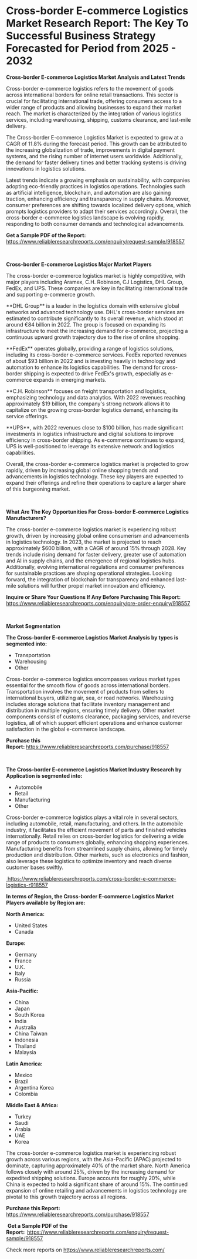 <p><h1>Cross-border E-commerce Logistics Market Research Report: The Key To Successful Business Strategy Forecasted for Period from 2025 - 2032</h1></p><p><strong>Cross-border E-commerce Logistics Market Analysis and Latest Trends</strong></p>
<p><p>Cross-border e-commerce logistics refers to the movement of goods across international borders for online retail transactions. This sector is crucial for facilitating international trade, offering consumers access to a wider range of products and allowing businesses to expand their market reach. The market is characterized by the integration of various logistics services, including warehousing, shipping, customs clearance, and last-mile delivery.</p><p>The Cross-border E-commerce Logistics Market is expected to grow at a CAGR of 11.8% during the forecast period. This growth can be attributed to the increasing globalization of trade, improvements in digital payment systems, and the rising number of internet users worldwide. Additionally, the demand for faster delivery times and better tracking systems is driving innovations in logistics solutions. </p><p>Latest trends indicate a growing emphasis on sustainability, with companies adopting eco-friendly practices in logistics operations. Technologies such as artificial intelligence, blockchain, and automation are also gaining traction, enhancing efficiency and transparency in supply chains. Moreover, consumer preferences are shifting towards localized delivery options, which prompts logistics providers to adapt their services accordingly. Overall, the cross-border e-commerce logistics landscape is evolving rapidly, responding to both consumer demands and technological advancements.</p></p>
<p><strong>Get a Sample PDF of the Report:&nbsp;</strong> <a href="https://www.reliableresearchreports.com/enquiry/request-sample/918557?utm_campaign=37&utm_medium=2&utm_source=Github&utm_content=ia&utm_term=11032025&utm_id=cross-border-e-commerce-logistics">https://www.reliableresearchreports.com/enquiry/request-sample/918557</a></p>
<p>&nbsp;</p>
<p><strong>Cross-border E-commerce Logistics Major Market Players</strong></p>
<p><p>The cross-border e-commerce logistics market is highly competitive, with major players including Aramex, C.H. Robinson, CJ Logistics, DHL Group, FedEx, and UPS. These companies are key in facilitating international trade and supporting e-commerce growth.</p><p>**DHL Group** is a leader in the logistics domain with extensive global networks and advanced technology use. DHL's cross-border services are estimated to contribute significantly to its overall revenue, which stood at around €84 billion in 2022. The group is focused on expanding its infrastructure to meet the increasing demand for e-commerce, projecting a continuous upward growth trajectory due to the rise of online shopping.</p><p>**FedEx** operates globally, providing a range of logistics solutions, including its cross-border e-commerce services. FedEx reported revenues of about $93 billion in 2022 and is investing heavily in technology and automation to enhance its logistics capabilities. The demand for cross-border shipping is expected to drive FedEx's growth, especially as e-commerce expands in emerging markets.</p><p>**C.H. Robinson** focuses on freight transportation and logistics, emphasizing technology and data analytics. With 2022 revenues reaching approximately $19 billion, the company's strong network allows it to capitalize on the growing cross-border logistics demand, enhancing its service offerings.</p><p>**UPS**, with 2022 revenues close to $100 billion, has made significant investments in logistics infrastructure and digital solutions to improve efficiency in cross-border shipping. As e-commerce continues to expand, UPS is well-positioned to leverage its extensive network and logistics capabilities.</p><p>Overall, the cross-border e-commerce logistics market is projected to grow rapidly, driven by increasing global online shopping trends and advancements in logistics technology. These key players are expected to expand their offerings and refine their operations to capture a larger share of this burgeoning market.</p></p>
<p>&nbsp;</p>
<p><strong>What Are The Key Opportunities For Cross-border E-commerce Logistics Manufacturers?</strong></p>
<p><p>The cross-border e-commerce logistics market is experiencing robust growth, driven by increasing global online consumerism and advancements in logistics technology. In 2023, the market is projected to reach approximately $600 billion, with a CAGR of around 15% through 2028. Key trends include rising demand for faster delivery, greater use of automation and AI in supply chains, and the emergence of regional logistics hubs. Additionally, evolving international regulations and consumer preferences for sustainable practices are shaping operational strategies. Looking forward, the integration of blockchain for transparency and enhanced last-mile solutions will further propel market innovation and efficiency.</p></p>
<p><strong>Inquire or Share Your Questions If Any Before Purchasing This Report:</strong> <a href="https://www.reliableresearchreports.com/enquiry/pre-order-enquiry/918557?utm_campaign=37&utm_medium=2&utm_source=Github&utm_content=ia&utm_term=11032025&utm_id=cross-border-e-commerce-logistics">https://www.reliableresearchreports.com/enquiry/pre-order-enquiry/918557</a></p>
<p>&nbsp;</p>
<p><strong>Market Segmentation</strong></p>
<p><strong>The Cross-border E-commerce Logistics Market Analysis by types is segmented into:</strong></p>
<p><ul><li>Transportation</li><li>Warehousing</li><li>Other</li></ul></p>
<p><p>Cross-border e-commerce logistics encompasses various market types essential for the smooth flow of goods across international borders. Transportation involves the movement of products from sellers to international buyers, utilizing air, sea, or road networks. Warehousing includes storage solutions that facilitate inventory management and distribution in multiple regions, ensuring timely delivery. Other market components consist of customs clearance, packaging services, and reverse logistics, all of which support efficient operations and enhance customer satisfaction in the global e-commerce landscape.</p></p>
<p><strong>Purchase this Report:&nbsp;</strong><a href="https://www.reliableresearchreports.com/purchase/918557?utm_campaign=37&utm_medium=2&utm_source=Github&utm_content=ia&utm_term=11032025&utm_id=cross-border-e-commerce-logistics">https://www.reliableresearchreports.com/purchase/918557</a></p>
<p>&nbsp;</p>
<p><strong>The Cross-border E-commerce Logistics Market Industry Research by Application is segmented into:</strong></p>
<p><ul><li>Automobile</li><li>Retail</li><li>Manufacturing</li><li>Other</li></ul></p>
<p><p>Cross-border e-commerce logistics plays a vital role in several sectors, including automobile, retail, manufacturing, and others. In the automobile industry, it facilitates the efficient movement of parts and finished vehicles internationally. Retail relies on cross-border logistics for delivering a wide range of products to consumers globally, enhancing shopping experiences. Manufacturing benefits from streamlined supply chains, allowing for timely production and distribution. Other markets, such as electronics and fashion, also leverage these logistics to optimize inventory and reach diverse customer bases swiftly.</p></p>
<p><a href="https://www.reliableresearchreports.com/cross-border-e-commerce-logistics-r918557?utm_campaign=37&utm_medium=2&utm_source=Github&utm_content=ia&utm_term=11032025&utm_id=cross-border-e-commerce-logistics">&nbsp;https://www.reliableresearchreports.com/cross-border-e-commerce-logistics-r918557</a></p>
<p><strong>In terms of Region, the Cross-border E-commerce Logistics Market Players available by Region are:</strong></p>
<p>
    <p> <strong> North America: </strong>
        <ul>
            <li>United States</li>
            <li>Canada</li>
        </ul>
        </p> 
    <p> <strong> Europe: </strong>
        <ul>
            <li>Germany</li>
            <li>France</li>
            <li>U.K.</li>
            <li>Italy</li>
            <li>Russia</li>
        </ul>
        </p> 
    <p> <strong> Asia-Pacific: </strong>
        <ul>
            <li>China</li>
            <li>Japan</li>
            <li>South Korea</li>
            <li>India</li>
            <li>Australia</li>
            <li>China Taiwan</li>
            <li>Indonesia</li>
            <li>Thailand</li>
            <li>Malaysia</li>
        </ul>
        </p> 
    <p> <strong> Latin America: </strong>
        <ul>
            <li>Mexico</li>
            <li>Brazil</li>
            <li>Argentina Korea</li>
            <li>Colombia</li>
        </ul>
        </p> 
    <p> <strong> Middle East & Africa: </strong>
        <ul>
            <li>Turkey</li>
            <li>Saudi</li>
            <li>Arabia</li>
            <li>UAE</li>
            <li>Korea</li>
        </ul>
    </p>
    </p>
<p><p>The cross-border e-commerce logistics market is experiencing robust growth across various regions, with the Asia-Pacific (APAC) projected to dominate, capturing approximately 40% of the market share. North America follows closely with around 25%, driven by the increasing demand for expedited shipping solutions. Europe accounts for roughly 20%, while China is expected to hold a significant share of around 15%. The continued expansion of online retailing and advancements in logistics technology are pivotal to this growth trajectory across all regions.</p></p>
<p><strong>Purchase this Report: </strong><a href="https://www.reliableresearchreports.com/purchase/918557?utm_campaign=37&utm_medium=2&utm_source=Github&utm_content=ia&utm_term=11032025&utm_id=cross-border-e-commerce-logistics">https://www.reliableresearchreports.com/purchase/918557</a></p>
<p>&nbsp;<strong>Get a Sample PDF of the Report:&nbsp;&nbsp;</strong><a href="https://www.reliableresearchreports.com/enquiry/request-sample/918557?utm_campaign=37&utm_medium=2&utm_source=Github&utm_content=ia&utm_term=11032025&utm_id=cross-border-e-commerce-logistics">https://www.reliableresearchreports.com/enquiry/request-sample/918557</a></p>
<p><strong></strong></p>
<p>Check more reports on <a href="https://www.reliableresearchreports.com/?utm_campaign=37&utm_medium=2&utm_source=Github&utm_content=ia&utm_term=11032025&utm_id=cross-border-e-commerce-logistics">https://www.reliableresearchreports.com/</a></p>
